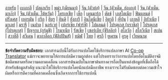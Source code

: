 <!--
CO_OP_TRANSLATOR_METADATA:
{
  "original_hash": "03f222efb9db19eb8fff7c5b4df45c96",
  "translation_date": "2025-10-15T05:07:42+00:00",
  "source_file": "src/co_op_translator/templates/languages_table.md",
  "language_code": "th"
}
-->
[อาหรับ](../ar/README.md) | [เบงกาลี](../bn/README.md) | [บัลแกเรีย](../bg/README.md) | [พม่า (เมียนมา)](../my/README.md) | [จีน (ตัวย่อ)](../zh/README.md) | [จีน (ตัวเต็ม, ฮ่องกง)](../hk/README.md) | [จีน (ตัวเต็ม, มาเก๊า)](../mo/README.md) | [จีน (ตัวเต็ม, ไต้หวัน)](../tw/README.md) | [โครเอเชีย](../hr/README.md) | [เช็ก](../cs/README.md) | [เดนมาร์ก](../da/README.md) | [ดัตช์](../nl/README.md) | [เอสโตเนีย](../et/README.md) | [ฟินแลนด์](../fi/README.md) | [ฝรั่งเศส](../fr/README.md) | [เยอรมัน](../de/README.md) | [กรีก](../el/README.md) | [ฮิบรู](../he/README.md) | [ฮินดี](../hi/README.md) | [ฮังการี](../hu/README.md) | [อินโดนีเซีย](../id/README.md) | [อิตาลี](../it/README.md) | [ญี่ปุ่น](../ja/README.md) | [เกาหลี](../ko/README.md) | [ลิทัวเนีย](../lt/README.md) | [มาเลย์](../ms/README.md) | [มราฐี](../mr/README.md) | [เนปาล](../ne/README.md) | [นอร์เวย์](../no/README.md) | [เปอร์เซีย (ฟาร์ซี)](../fa/README.md) | [โปแลนด์](../pl/README.md) | [โปรตุเกส (บราซิล)](../br/README.md) | [โปรตุเกส (โปรตุเกส)](../pt/README.md) | [ปัญจาบ (กูร์มูขี)](../pa/README.md) | [โรมาเนีย](../ro/README.md) | [รัสเซีย](../ru/README.md) | [เซอร์เบีย (ซีริลลิก)](../sr/README.md) | [สโลวัก](../sk/README.md) | [สโลวีเนีย](../sl/README.md) | [สเปน](../es/README.md) | [สวาฮีลี](../sw/README.md) | [สวีเดน](../sv/README.md) | [ตากาล็อก (ฟิลิปปินส์)](../tl/README.md) | [ทมิฬ](../ta/README.md) | [ไทย](./README.md) | [ตุรกี](../tr/README.md) | [ยูเครน](../uk/README.md) | [อูรดู](../ur/README.md) | [เวียดนาม](../vi/README.md)

---

**ข้อจำกัดความรับผิดชอบ**:
เอกสารฉบับนี้ได้รับการแปลโดยใช้บริการแปลภาษา AI [Co-op Translator](https://github.com/Azure/co-op-translator) แม้เราจะพยายามให้การแปลมีความถูกต้อง แต่โปรดทราบว่าการแปลโดยอัตโนมัติอาจมีข้อผิดพลาดหรือความคลาดเคลื่อน เอกสารต้นฉบับในภาษาต้นทางควรถือเป็นแหล่งข้อมูลที่เชื่อถือได้ สำหรับข้อมูลสำคัญ แนะนำให้ใช้บริการแปลโดยนักแปลมืออาชีพ ทางเราจะไม่รับผิดชอบต่อความเข้าใจผิดหรือการตีความที่คลาดเคลื่อนซึ่งเกิดจากการใช้การแปลนี้